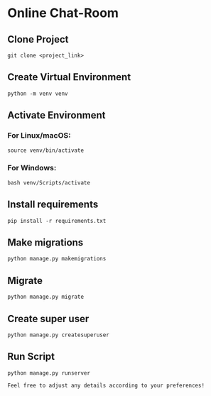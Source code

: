# Online Chat-Room

## Clone Project
```commandline
git clone <project_link>
```

## Create Virtual Environment
```commandline
python -m venv venv
```

## Activate Environment

### For Linux/macOS:
```commandline
source venv/bin/activate
```

### For Windows:
```commandline
bash venv/Scripts/activate
```

## Install requirements
```commandline
pip install -r requirements.txt
```

## Make migrations
```commandline
python manage.py makemigrations
```

## Migrate
```commandline
python manage.py migrate
```

## Create super user
```commandline
python manage.py createsuperuser
```

## Run Script
```commandline
python manage.py runserver
```

```markdown
Feel free to adjust any details according to your preferences!
```
